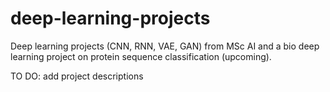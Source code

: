 # deep-learning-projects
Deep learning projects (CNN, RNN, VAE, GAN) from MSc AI and a bio deep learning project on protein sequence classification (upcoming).

TO DO: add project descriptions
